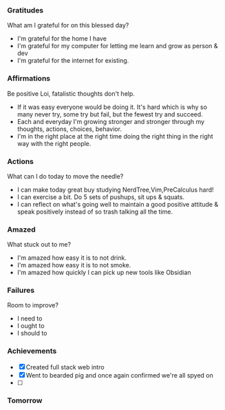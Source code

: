 ### Gratitudes
What am I grateful for on this blessed day?
- I'm grateful for the home I have
- I'm grateful for my computer for letting me learn and grow as person & dev
- I'm grateful for the internet for existing.
### Affirmations
Be positive Loi, fatalistic thoughts don't help.
- If it was easy everyone would be doing it. It's hard which is why so many never try, some try but fail, but the fewest try and succeed.
- Each and everyday I'm growing stronger and stronger through my thoughts, actions, choices, behavior.
- I'm in the right place at the right time doing the right thing in the right way with the right people.
### Actions
What can I do today to move the needle?
- I can make today great buy studying NerdTree,Vim,PreCalculus hard!
- I can exercise a bit. Do 5 sets of pushups, sit ups & squats.
- I can reflect on what's going well to maintain a good positive attitude & speak positively instead of so trash talking all the time.
### Amazed
What stuck out to me? 
- I'm amazed how easy it is to not drink.
- I'm amazed how easy it is to not smoke.
- I'm amazed how quickly I can pick up new tools like Obsidian
### Failures
Room to improve?
- I need to
- I ought to
- I should to
### Achievements
- [x] Created full stack web intro
- [x] Went to bearded pig and once again confirmed we're all spyed on
- [ ] 

### Tomorrow
